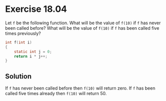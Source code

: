 # Exercise 18.04

Let `f` be the following function. What will be the value of `f(10)` if `f` has
never been called before? What will be the value of `f(10)` if `f` has been
called five times previously?

```c
int f(int i)
{
    static int j = 0;
    return i * j++;
}
```

## Solution

If `f` has never been called before then `f(10)` will return zero. If `f` has
been called five times already then `f(10)` will return 50.
